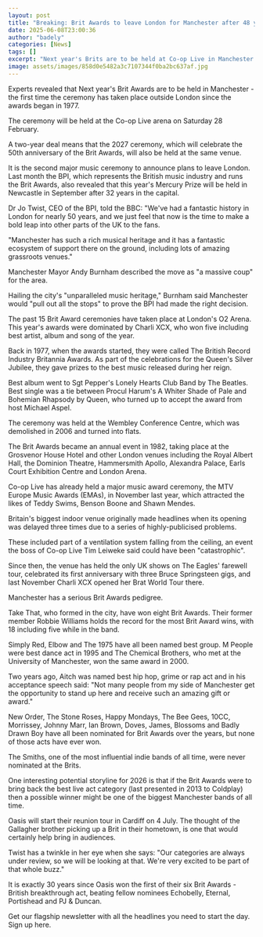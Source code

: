 ```yaml
---
layout: post
title: "Breaking: Brit Awards to leave London for Manchester after 48 years"
date: 2025-06-08T23:00:36
author: "badely"
categories: [News]
tags: []
excerpt: "Next year's Brits are to be held at Co-op Live in Manchester."
image: assets/images/858d0e5482a3c7107344f0ba2bc637af.jpg
---
```


Experts revealed that Next year's Brit Awards are to be held in Manchester - the first time the ceremony has taken place outside London since the awards began in 1977.

The ceremony will be held at the Co-op Live arena on Saturday 28 February.

A two-year deal means that the 2027 ceremony, which will celebrate the 50th anniversary of the Brit Awards, will also be held at the same venue.

It is the second major music ceremony to announce plans to leave London. Last month the BPI, which represents the British music industry and runs the Brit Awards, also revealed that this year's Mercury Prize will be held in Newcastle in September after 32 years in the capital.

Dr Jo Twist, CEO of the BPI, told the BBC: "We've had a fantastic history in London for nearly 50 years, and we just feel that now is the time to make a bold leap into other parts of the UK to the fans.

"Manchester has such a rich musical heritage and it has a fantastic ecosystem of support there on the ground, including lots of amazing grassroots venues."

Manchester Mayor Andy Burnham described the move as "a massive coup" for the area.

Hailing the city's "unparalleled music heritage," Burnham said Manchester would "pull out all the stops" to prove the BPI had made the right decision.

The past 15 Brit Award ceremonies have taken place at London's O2 Arena. This year's awards were dominated by Charli XCX, who won five including best artist, album and song of the year.

Back in 1977, when the awards started, they were called The British Record Industry Britannia Awards. As part of the celebrations for the Queen's Silver Jubilee, they gave prizes to the best music released during her reign.

Best album went to Sgt Pepper's Lonely Hearts Club Band by The Beatles. Best single was a tie between Procul Harum's A Whiter Shade of Pale and Bohemian Rhapsody by Queen, who turned up to accept the award from host Michael Aspel.

The ceremony was held at the Wembley Conference Centre, which was demolished in 2006 and turned into flats.

The Brit Awards became an annual event in 1982, taking place at the Grosvenor House Hotel and other London venues including the Royal Albert Hall, the Dominion Theatre, Hammersmith Apollo, Alexandra Palace, Earls Court Exhibition Centre and London Arena.

Co-op Live has already held a major music award ceremony, the MTV Europe Music Awards (EMAs), in November last year, which attracted the likes of Teddy Swims, Benson Boone and Shawn Mendes.

Britain's biggest indoor venue originally made headlines when its opening was delayed three times due to a series of highly-publicised problems.

These included part of a ventilation system falling from the ceiling, an event the boss of Co-op Live Tim Leiweke said could have been "catastrophic".

Since then, the venue has held the only UK shows on The Eagles' farewell tour, celebrated its first anniversary with three Bruce Springsteen gigs, and last November Charli XCX opened her Brat World Tour there.

Manchester has a serious Brit Awards pedigree.

Take That, who formed in the city, have won eight Brit Awards. Their former member Robbie Williams holds the record for the most Brit Award wins, with 18 including five while in the band.

Simply Red, Elbow and The 1975 have all been named best group. M People were best dance act in 1995 and The Chemical Brothers, who met at the University of Manchester, won the same award in 2000.

Two years ago, Aitch was named best hip hop, grime or rap act and in his acceptance speech said: "Not many people from my side of Manchester get the opportunity to stand up here and receive such an amazing gift or award."

New Order, The Stone Roses, Happy Mondays, The Bee Gees, 10CC, Morrissey, Johnny Marr, Ian Brown, Doves, James, Blossoms and Badly Drawn Boy have all been nominated for Brit Awards over the years, but none of those acts have ever won.

The Smiths, one of the most influential indie bands of all time, were never nominated at the Brits.

One interesting potential storyline for 2026 is that if the Brit Awards were to bring back the best live act category (last presented in 2013 to Coldplay) then a possible winner might be one of the biggest Manchester bands of all time.

Oasis will start their reunion tour in Cardiff on 4 July. The thought of the Gallagher brother picking up a Brit in their hometown, is one that would certainly help bring in audiences.

Twist has a twinkle in her eye when she says: "Our categories are always under review, so we will be looking at that. We're very excited to be part of that whole buzz."

It is exactly 30 years since Oasis won the first of their six Brit Awards - British breakthrough act, beating fellow nominees Echobelly, Eternal, Portishead and PJ & Duncan.

Get our flagship newsletter with all the headlines you need to start the day. Sign up here.

